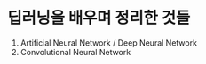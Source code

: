 딥러닝을 배우며 정리한 것들
============================

1. Artificial Neural Network / Deep Neural Network     
2. Convolutional Neural Network
